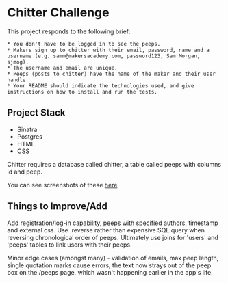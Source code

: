 Chitter Challenge
=================

This project responds to the following brief:

```
* You don't have to be logged in to see the peeps.
* Makers sign up to chitter with their email, password, name and a username (e.g. samm@makersacademy.com, password123, Sam Morgan, sjmog).
* The username and email are unique.
* Peeps (posts to chitter) have the name of the maker and their user handle.
* Your README should indicate the technologies used, and give instructions on how to install and run the tests.
```

## Project Stack
* Sinatra
* Postgres
* HTML
* CSS

Chitter requires a database called chitter, a table called peeps with columns id and peep.

You can see screenshots of these [here](../master/peeps_table.png)


## Things to Improve/Add

Add registration/log-in capability, peeps with specified authors, timestamp and external css. Use .reverse rather than expensive SQL query when reversing chronological order of peeps. Ultimately use joins for 'users' and 'peeps' tables to link users with their peeps.

Minor edge cases (amongst many) - validation of emails, max peep length, single quotation marks cause errors, the text now strays out of the peep box on the /peeps page, which wasn't happening earlier in the app's life. 



